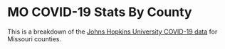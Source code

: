 # MO COVID-19 Stats By County

This is a breakdown of the [Johns Hopkins University COVID-19 data](https://github.com/CSSEGISandData/COVID-19) for Missouri counties. 
